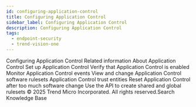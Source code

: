 ```yaml
---
id: configuring-application-control
title: Configuring Application Control
sidebar_label: Configuring Application Control
description: Configuring Application Control
tags:
  - endpoint-security
  - trend-vision-one
---
```


 Configuring Application Control Related information About Application Control Set up Application Control Verify that Application Control is enabled Monitor Application Control events View and change Application Control software rulesets Application Control trust entities Reset Application Control after too much software change Use the API to create shared and global rulesets © 2025 Trend Micro Incorporated. All rights reserved.Search Knowledge Base